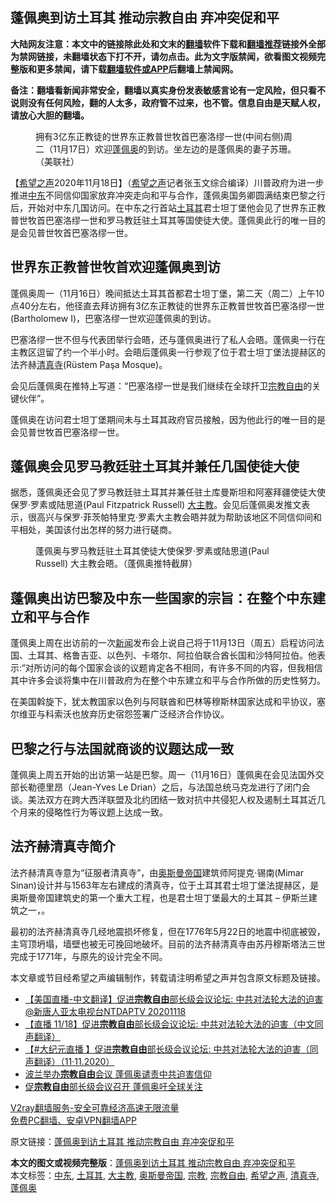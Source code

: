  <h2>蓬佩奥到访土耳其 推动宗教自由 弃冲突促和平</h2> <p class="notice"><b>大陆网友注意：本文中的链接除此处和文末的<a href="https://github.com/bannedbook/fanqiang" >翻墙</a>软件下载和<a href="https://github.com/killgcd/justmysocks/blob/master/README.md">翻墙推荐</a>链接外全部为禁网链接，未翻墙状态下打不开，请勿点击。此为文字版禁闻，欲看图文视频完整版和更多禁闻，请下载<a href="https://github.com/bannedbook/fanqiang">翻墙软件或APP</a>后翻墙上禁闻网。</p><p>备注：翻墙看新闻非常安全，翻墙以真实身份发表敏感言论有一定风险，但只看不说则没有任何风险，翻的人太多，政府管不过来，也不管。信息自由是天赋人权，请放心大胆的翻墙。</b></p>  <div class="entry"> <figure><figcaption>拥有3亿东正教徒的世界东正教普世牧首巴塞洛缪一世(中间右侧)周二（11月17日）欢迎<a href="https://www.bannedbook.org/bnews/tag/%E8%93%AC%E4%BD%A9%E5%A5%A5/" class="st_tag internal_tag" rel="tag" title="标签 蓬佩奥 下的日志">蓬佩奥</a>的到访。坐左边的是蓬佩奥的妻子苏珊。（美联社）</figcaption></figure> <p>【<span class='wp_keywordlink_affiliate'><a href="https://www.soundofhope.org" title="希望之声" target="_blank">希望之声</a></span>2020年11月18日】（<a href="https://www.bannedbook.org/bnews/tag/%e5%b8%8c%e6%9c%9b%e4%b9%8b%e5%a3%b0/" class="st_tag internal_tag" rel="tag" title="标签 希望之声 下的日志">希望之声</a>记者张玉文综合编译）川普政府为进一步推进<a href="https://www.bannedbook.org/bnews/tag/%e4%b8%ad%e4%b8%9c/" class="st_tag internal_tag" rel="tag" title="标签 中东 下的日志">中东</a>不同信仰国家放弃冲突走向和平与合作，蓬佩奥国务卿圆满结束巴黎之行后，开始对中东几国访问。在中东之行首站<a href="https://www.bannedbook.org/bnews/tag/%e5%9c%9f%e8%80%b3%e5%85%b6/" class="st_tag internal_tag" rel="tag" title="标签 土耳其 下的日志">土耳其</a>君士坦丁堡他会见了世界东正教普世牧首巴塞洛缪一世和罗马教廷驻土耳其等国使徒大使。蓬佩奥此行的唯一目的是会见普世牧首巴塞洛缪一世。</p> <h2>世界东正教普世牧首欢迎蓬佩奥到访</h2> <p>蓬佩奥周一（11月16日）晚间抵达土耳其首都君士坦丁堡，第二天（周二）上午10点40分左右，他径直去拜访拥有3亿东正教徒的世界东正教普世牧首巴塞洛缪一世(Bartholomew I)，巴塞洛缪一世欢迎蓬佩奥的到访。</p> <p>巴塞洛缪一世不但与代表团举行会晤，还与蓬佩奥进行了私人会晤。蓬佩奥一行在主教区逗留了约一个半小时。会晤后蓬佩奥一行参观了位于君士坦丁堡法提赫区的法齐赫<a href="https://www.bannedbook.org/bnews/tag/%e6%b8%85%e7%9c%9f%e5%af%ba/" class="st_tag internal_tag" rel="tag" title="标签 清真寺 下的日志">清真寺</a>(Rüstem Paşa Mosque)。</p>  <p>会见后蓬佩奥在推特上写道：“巴塞洛缪一世是我们继续在全球扞卫<a href="https://www.bannedbook.org/bnews/tag/%e5%ae%97%e6%95%99%e8%87%aa%e7%94%b1/" class="st_tag internal_tag" rel="tag" title="标签 宗教自由 下的日志">宗教自由</a>的关键伙伴”。</p> <p>蓬佩奥在访问君士坦丁堡期间未与土耳其政府官员接触，因为他此行的唯一目的是会见普世牧首巴塞洛缪一世。</p> <h2>蓬佩奥会见罗马教廷驻土耳其并兼任几国使徒大使</h2> <p>据悉，蓬佩奥还会见了罗马教廷驻土耳其并兼任驻土库曼斯坦和阿塞拜疆使徒大使保罗·罗素或陆思道(Paul Fitzpatrick Russell) <a href="https://www.bannedbook.org/bnews/tag/%E5%A4%A7%E4%B8%BB%E6%95%99/" class="st_tag internal_tag" rel="tag" title="标签 大主教 下的日志">大主教</a>。会见后蓬佩奥发推文表示，很高兴与保罗·菲茨帕特里克·罗素大主教会晤并就为帮助该地区不同信仰间和平相处，美国该付出怎样的努力进行磋商。</p>  <figure><figcaption>蓬佩奥与罗马教廷驻土耳其使徒大使保罗·罗素或陆思道(Paul&nbsp; Russell) 大主教会晤。（蓬佩奥推特截屏）</figcaption></figure> <h2>蓬佩奥出访巴黎及中东一些国家的宗旨：在整个中东建立和平与合作</h2> <p>蓬佩奥上周在出访前的一次<span class='wp_keywordlink_affiliate'><a href="https://www.bannedbook.org/" title="新闻">新闻</a></span>发布会上说自己将于11月13日（周五）启程访问法国、土耳其、格鲁吉亚、以色列、卡塔尔、阿拉伯联合酋长国和沙特阿拉伯。他表示:“对所访问的每个国家会谈的议题肯定各不相同，有许多不同的内容，但我相信其中许多会谈将集中在川普政府为在整个中东建立和平与合作所做的历史性努力。</p> <p>在美国斡旋下，犹太教国家以色列与阿联酋和巴林等穆斯林国家达成和平协议，塞尔维亚与科索沃也放弃历史宿怨签署广泛经济合作协议。</p> <h2>巴黎之行与法国就商谈的议题达成一致</h2> <p>蓬佩奥上周五开始的出访第一站是巴黎。周一（11月16日）蓬佩奥在会见法国外交部长勒德里昂（Jean-Yves Le Drian）之后，与法国总统马克龙进行了闭门会谈。美法双方在跨大西洋联盟及北约团结一致对抗中共侵犯人权及遏制土耳其近几个月来的侵略性行为等议题上达成一致。</p>  <h2>法齐赫清真寺简介</h2> <p>法齐赫清真寺意为“征服者清真寺”，由<a href="https://www.bannedbook.org/bnews/tag/%e5%a5%a5%e6%96%af%e6%9b%bc%e5%b8%9d%e5%9b%bd/" class="st_tag internal_tag" rel="tag" title="标签 奥斯曼帝国 下的日志">奥斯曼帝国</a>建筑师阿提克·锡南(Mimar Sinan)设计并与1563年左右建成的清真寺，位于土耳其君士坦丁堡法提赫区，是奥斯曼帝国建筑史的第一个重大工程，也是君士坦丁堡最大的土耳其 &#8211; 伊斯兰建筑之一，。</p> <p>最初的法齐赫清真寺几经地震损坏修复，但在1776年5月22日的地震中彻底被毁，主穹顶坍塌，墙壁也被无可挽回地破坏。目前的法齐赫清真寺由苏丹穆斯塔法三世完成于1771年，与原先的设计完全不同。</p> <p>本文章或节目经希望之声编辑制作，转载请注明希望之声并包含原文标题及链接。</p>  <ul class='op-related-articles' title='相关阅读'> <li><a href='https://www.bannedbook.org/bnews/taiwannews/20201118/1433113.html' target='_blank'>【美国直播-中文翻译】促进<b>宗教自由</b>部长级会议论坛: 中共对法轮大法的迫害@新唐人亚太电视台NTDAPTV    20201118</a></li> <li><a href='https://www.bannedbook.org/bnews/bannedvideo/20201118/1433100.html' target='_blank'>【直播 11/18】促进<b>宗教自由</b>部长级会议论坛: 中共对法轮大法的迫害（中文同声翻译）</a></li> <li><a href='https://www.bannedbook.org/bnews/bannedvideo/20201118/1433089.html' target='_blank'>【#大纪元直播 】促进<b>宗教自由</b>部长级会议论坛: 中共对法轮大法的迫害（同声翻译）（11·11.2020）</a></li> <li><a href='https://www.bannedbook.org/bnews/worldnews/20201118/1432660.html' target='_blank'>波兰举办<b>宗教自由</b>会议 蓬佩奥谴责中共迫害信仰</a></li> <li><a href='https://www.bannedbook.org/bnews/comments/20201118/1432648.html' target='_blank'>促<b>宗教自由</b>部长级会议召开 蓬佩奥吁全球关注</a></li> </ul> <p class="texttj"> <a href="https://www.bannedbook.org/forum23/topic22702.html" target="_blank">V2ray翻墙服务-安全可靠经济高速无限流量</a><br/> <a href="https://github.com/bannedbook/fanqiang/wiki/%E7%A6%81%E9%97%BB%E7%BD%91%E5%AE%89%E5%8D%93%E7%BF%BB%E5%A2%99%E6%96%B0%E9%97%BBAPP" target="_blank">免费PC翻墙、安卓VPN翻墙APP</a></p><p>原文链接：<a class="src_link"  href="https://www.soundofhope.org/post/444358" target="_blank">蓬佩奥到访土耳其 推动宗教自由 弃冲突促和平</a></p><a name='sharetosocial'></a>       <div><b>本文的图文或视频完整版</b>：<a href='https://www.bannedbook.org/bnews/comments/20201119/1433260.html'>蓬佩奥到访土耳其 推动宗教自由 弃冲突促和平</a></div>  </div><!--END ENTRY--> <div class="postfooter"> <div>本文标签：<a href="https://www.bannedbook.org/bnews/tag/%e4%b8%ad%e4%b8%9c/" rel="tag">中东</a>, <a href="https://www.bannedbook.org/bnews/tag/%e5%9c%9f%e8%80%b3%e5%85%b6/" rel="tag">土耳其</a>, <a href="https://www.bannedbook.org/bnews/tag/%E5%A4%A7%E4%B8%BB%E6%95%99/" rel="tag">大主教</a>, <a href="https://www.bannedbook.org/bnews/tag/%e5%a5%a5%e6%96%af%e6%9b%bc%e5%b8%9d%e5%9b%bd/" rel="tag">奥斯曼帝国</a>, <a href="https://www.bannedbook.org/bnews/tag/%e5%ae%97%e6%95%99/" rel="tag">宗教</a>, <a href="https://www.bannedbook.org/bnews/tag/%e5%ae%97%e6%95%99%e8%87%aa%e7%94%b1/" rel="tag">宗教自由</a>, <a href="https://www.bannedbook.org/bnews/tag/%e5%b8%8c%e6%9c%9b%e4%b9%8b%e5%a3%b0/" rel="tag">希望之声</a>, <a href="https://www.bannedbook.org/bnews/tag/%e6%b8%85%e7%9c%9f%e5%af%ba/" rel="tag">清真寺</a>, <a href="https://www.bannedbook.org/bnews/tag/%E8%93%AC%E4%BD%A9%E5%A5%A5/" rel="tag">蓬佩奥</a></div>  </div><!--END POSTFOOTER--> 